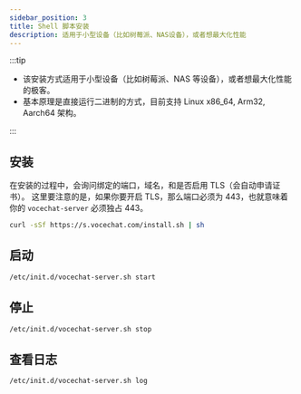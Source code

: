 ```yaml
---
sidebar_position: 3
title: Shell 脚本安装
description: 适用于小型设备（比如树莓派、NAS设备），或者想最大化性能
---
```


:::tip

- 该安装方式适用于小型设备（比如树莓派、NAS 等设备），或者想最大化性能的极客。
- 基本原理是直接运行二进制的方式，目前支持 Linux x86_64, Arm32, Aarch64 架构。

:::

## 安装

在安装的过程中，会询问绑定的端口，域名，和是否启用 TLS（会自动申请证书）。
这里要注意的是，如果你要开启 TLS，那么端口必须为 443，也就意味着你的 `vocechat-server` 必须独占 443。

```bash
curl -sSf https://s.vocechat.com/install.sh | sh
```

## 启动

```bash
/etc/init.d/vocechat-server.sh start
```

## 停止

```bash
/etc/init.d/vocechat-server.sh stop
```

## 查看日志

```bash
/etc/init.d/vocechat-server.sh log
```
